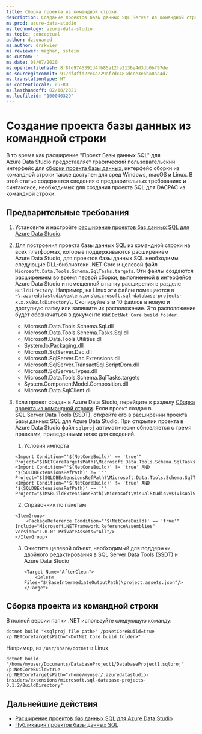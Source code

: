 ```yaml
---
title: Сборка проекта из командной строки
description: Создание проектов базы данных SQL Server из командной строки
ms.prod: azure-data-studio
ms.technology: azure-data-studio
ms.topic: conceptual
author: dzsquared
ms.author: drskwier
ms.reviewer: maghan, sstein
ms.custom: ''
ms.date: 08/07/2020
ms.openlocfilehash: 8f8fd9745391d4fb85a12fa2136e4d3db0b797de
ms.sourcegitcommit: 917df4ffd22e4a229af7dc481dcce3ebba0aa4d7
ms.translationtype: HT
ms.contentlocale: ru-RU
ms.lasthandoff: 02/10/2021
ms.locfileid: "100040329"
---
```

# <a name="build-a-database-project-from-command-line"></a>Создание проекта базы данных из командной строки

В то время как расширение "Проект Базы данных SQL" для Azure Data Studio предоставляет графический пользовательский интерфейс для [сборки проекта базы данных](sql-database-project-extension-build.md), интерфейс сборки из командной строки также доступен для сред Windows, macOS и Linux. В этой статье содержатся сведения о предварительных требованиях и синтаксисе, необходимых для создания проекта SQL для DACPAC из командной строки.

## <a name="prerequisites"></a>Предварительные требования

1. Установите и настройте [расширение проектов баз данных SQL для Azure Data Studio](sql-database-project-extension.md).

2. Для построения проекта базы данных SQL из командной строки на всех платформах, которые поддерживаются расширением Azure Data Studio, для проектов базы данных SQL необходимы следующие DLL-библиотеки .NET Core и целевой файл `Microsoft.Data.Tools.Schema.SqlTasks.targets`. Эти файлы создаются расширением во время первой сборки, выполненной в интерфейсе Azure Data Studio и помещенной в папку расширения в разделе `BuildDirectory`.  Например, на Linux эти файлы помещаются в `~\.azuredatastudio\extensions\microsoft.sql-database-projects-x.x.x\BuildDirectory\`.  Скопируйте эти 10 файлов в новую и доступную папку или запишите их расположение.  Это расположение будет обозначаться в документе как `DotNet Core build folder`.

    - Microsoft.Data.Tools.Schema.Sql.dll
    - Microsoft.Data.Tools.Schema.Tasks.Sql.dll
    - Microsoft.Data.Tools.Utilities.dll
    - System.Io.Packaging.dll
    - Microsoft.SqlServer.Dac.dll
    - Microsoft.SqlServer.Dac.Extensions.dll
    - Microsoft.SqlServer.TransactSql.ScriptDom.dll
    - Microsoft.SqlServer.Types.dll
    - Microsoft.Data.Tools.Schema.SqlTasks.targets
    - System.ComponentModel.Composition.dll
    - Microsoft.Data.SqlClient.dll

3. Если проект создан в Azure Data Studio, перейдите к разделу [Сборка проекта из командной строки](#build-the-project-from-the-command-line). Если проект создан в SQL Server Data Tools (SSDT), откройте его в расширении проекта Базы данных SQL для Azure Data Studio.  При открытии проекта в Azure Data Studio файл `sqlproj` автоматически обновляется с тремя правками, приведенными ниже для сведений.

    1. Условия импорта

    ```console
    <Import Condition="'$(NetCoreBuild)' == 'true'" Project="$(NETCoreTargetsPath)\Microsoft.Data.Tools.Schema.SqlTasks.targets"/> 
    <Import Condition="'$(NetCoreBuild)' != 'true' AND '$(SQLDBExtensionsRefPath)' != ''" Project="$(SQLDBExtensionsRefPath)\Microsoft.Data.Tools.Schema.SqlTasks.targets"/>
    <Import Condition="'$(NetCoreBuild)' != 'true' AND '$(SQLDBExtensionsRefPath)' == ''" Project="$(MSBuildExtensionsPath)\Microsoft\VisualStudio\v$(VisualStudioVersion)\SSDT\Microsoft.Data.Tools.Schema.SqlTasks.targets"/>
    ```

    2. Справочник по пакетам

    ```console
    <ItemGroup>
        <PackageReference Condition="'$(NetCoreBuild)' == 'true'" Include="Microsoft.NETFramework.ReferenceAssemblies" Version="1.0.0" PrivateAssets="All"/>
    </ItemGroup>
    ```

    3. Очистите целевой объект, необходимый для поддержки двойного редактирования в SQL Server Data Tools (SSDT) и Azure Data Studio

        ```console
        <Target Name="AfterClean">
            <Delete Files="$(BaseIntermediateOutputPath)\project.assets.json"/>
        </Target>
        ```

## <a name="build-the-project-from-the-command-line"></a>Сборка проекта из командной строки

В полной версии папки .NET используйте следующую команду:

```console
dotnet build "<sqlproj file path>" /p:NetCoreBuild=true /p:NETCoreTargetsPath="<DotNet Core build folder>"
```

Например, из `/usr/share/dotnet` в Linux

```console
dotnet build "/home/myuser/Documents/DatabaseProject1/DatabaseProject1.sqlproj" /p:NetCoreBuild=true /p:NETCoreTargetsPath="/home/myuser/.azuredatastudio-insiders/extensions/microsoft.sql-database-projects-0.1.2/BuildDirectory"  
```

## <a name="next-steps"></a>Дальнейшие действия

- [Расширение проектов баз данных SQL для Azure Data Studio](sql-database-project-extension.md)
- [Публикация проектов базы данных SQL](sql-database-project-extension-build.md#publish-a-database-project)
